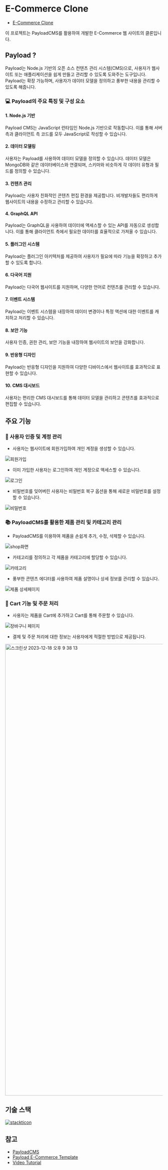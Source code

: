 # E-Commerce Clone
- [E-Commerce Clone](https://e-commerce-knh.payloadcms.app/)

이 프로젝트는 PayloadCMS를 활용하여 개발한 E-Commerce 웹 사이트의 클론입니다.

## Payload ?
Payload는 Node.js 기반의 오픈 소스 컨텐츠 관리 시스템(CMS)으로, 사용자가 웹사이트 또는 애플리케이션을 쉽게 만들고 관리할 수 있도록 도와주는 도구입니다. Payload는 확장 가능하며, 사용자가 데이터 모델을 정의하고 풍부한 내용을 관리할 수 있도록 해줍니다.

### 💻 Payload의 주요 특징 및 구성 요소
#### 1. Node.js 기반
Payload CMS는 JavaScript 런타임인 Node.js 기반으로 작동합니다. 이를 통해 서버 측과 클라이언트 측 코드를 모두 JavaScript로 작성할 수 있습니다.

#### 2. 데이터 모델링
사용자는 Payload를 사용하여 데이터 모델을 정의할 수 있습니다. 데이터 모델은 MongoDB와 같은 데이터베이스와 연결되며, 스키마와 비슷하게 각 데이터 유형과 필드를 정의할 수 있습니다.

#### 3. 컨텐츠 관리
Payload는 사용자 친화적인 콘텐츠 편집 환경을 제공합니다. 비개발자들도 편리하게 웹사이트의 내용을 수정하고 관리할 수 있습니다.

#### 4. GraphQL API
Payload는 GraphQL을 사용하여 데이터에 액세스할 수 있는 API를 자동으로 생성합니다. 이를 통해 클라이언트 측에서 필요한 데이터를 효율적으로 가져올 수 있습니다.

#### 5. 플러그인 시스템
Payload는 플러그인 아키텍처를 제공하여 사용자가 필요에 따라 기능을 확장하고 추가할 수 있도록 합니다.

#### 6. 다국어 지원
Payload는 다국어 웹사이트를 지원하며, 다양한 언어로 컨텐츠를 관리할 수 있습니다.

#### 7. 이벤트 시스템
Payload는 이벤트 시스템을 내장하여 데이터 변경이나 특정 액션에 대한 이벤트를 캐치하고 처리할 수 있습니다.

#### 8. 보안 기능
사용자 인증, 권한 관리, 보안 기능을 내장하여 웹사이트의 보안을 강화합니다.

#### 9. 반응형 디자인
Payload는 반응형 디자인을 지원하여 다양한 디바이스에서 웹사이트를 효과적으로 표현할 수 있습니다.

#### 10. CMS 대시보드
사용자는 편리한 CMS 대시보드를 통해 데이터 모델을 관리하고 콘텐츠를 효과적으로 편집할 수 있습니다.


## 주요 기능

### 👋 사용자 인증 및 계정 관리

- 사용자는 웹사이트에 회원가입하여 개인 계정을 생성할 수 있습니다.

![회원가입](https://github.com/skagn4929/E-Commerce-Clone/assets/134206709/fb8f4347-3f66-4324-91f8-594f192a5d27)

- 이미 가입한 사용자는 로그인하여 개인 계정으로 액세스할 수 있습니다.

![로그인](https://github.com/skagn4929/E-Commerce-Clone/assets/134206709/bd2ab1a7-c2aa-4000-ab67-0d27183a1f13)

- 비밀번호를 잊어버린 사용자는 비밀번호 복구 옵션을 통해 새로운 비밀번호를 설정할 수 있습니다.

![비밀번호](https://github.com/skagn4929/E-Commerce-Clone/assets/134206709/1ee30718-563c-4fc2-b5ac-ed11ec4d06fd)


###  📚 PayloadCMS를 활용한 제품 관리 및 카테고리 관리

- PayloadCMS를 이용하여 제품을 손쉽게 추가, 수정, 삭제할 수 있습니다.

![shop화면](https://github.com/skagn4929/E-Commerce-Clone/assets/134206709/04b4890d-1843-46d0-946d-54ecf73efa79)

- 카테고리를 정의하고 각 제품을 카테고리에 할당할 수 있습니다.

![카테고리](https://github.com/skagn4929/E-Commerce-Clone/assets/134206709/326be20a-c2f9-46d1-9759-04c91f2ad74f)

- 풍부한 콘텐츠 에디터를 사용하여 제품 설명이나 상세 정보를 관리할 수 있습니다.

![제품 상세페이지](https://github.com/skagn4929/E-Commerce-Clone/assets/134206709/663dbd56-f45b-4fd2-b002-1c66b6e544a0)


### 👜 Cart 기능 및 주문 처리

- 사용자는 제품을 Cart에 추가하고 Cart를 통해 주문할 수 있습니다.

![장바구니 페이지](https://github.com/skagn4929/E-Commerce-Clone/assets/134206709/f61ea16d-7e8c-4664-bb02-dd07f8d2d7fc)

- 결제 및 주문 처리에 대한 정보는 사용자에게 적절한 방법으로 제공됩니다.

<img width="1440" alt="스크린샷 2023-12-18 오후 9 38 13" src="https://github.com/skagn4929/E-Commerce-Clone/assets/134206709/de7b29ab-0696-4b74-aa49-be0fc3faf380">


## 기술 스택

[![stackticon](https://firebasestorage.googleapis.com/v0/b/stackticon-81399.appspot.com/o/images%2F1702912881979?alt=media&token=58c0e28c-da6f-45bd-9b44-4e1dde1dd5f8)](https://github.com/msdio/stackticon)

## 참고

- [PayloadCMS](https://payloadcms.com/new?utm_source=youtube&utm_medium=video&utm_campaign=jsmastery)
- [Payload E-Commerce Template](https://github.com/payloadcms/payload/tree/main/templates/ecommerce)
- [Video Tutorial](https://www.youtube.com/watch?v=3JUsg-WsU9o)
